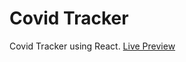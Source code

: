 # Covid Tracker

Covid Tracker using React. [Live Preview](https://covid-tracker.erfanhabibipanah.vercel.app/)
